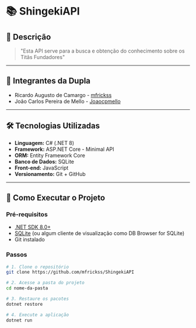 
# 📚 ShingekiAPI

## 🧾 Descrição

> "Esta API serve para a busca e obtenção do conhecimento sobre os Titãs Fundadores"

---

## 👥 Integrantes da Dupla

- Ricardo Augusto de Camargo - [mfrickss](https://github.com/mfrickss)
- João Carlos Pereira de Mello - [Joaocpmello](https://github.com/joaocpmello)

---

## 🛠️ Tecnologias Utilizadas

- **Linguagem:** C# (.NET 8)
- **Framework:** ASP.NET Core - Minimal API
- **ORM:** Entity Framework Core
- **Banco de Dados:** SQLite
- **Front-end:** JavaScript
- **Versionamento:** Git + GitHub

---

## 🚀 Como Executar o Projeto

### Pré-requisitos

- [.NET SDK 8.0+](https://dotnet.microsoft.com/en-us/download)
- [SQLite](https://www.sqlite.org/download.html) (ou algum cliente de visualização como DB Browser for SQLite)
- Git instalado

### Passos

```bash
# 1. Clone o repositório
git clone https://github.com/mfrickss/ShingekiAPI

# 2. Acesse a pasta do projeto
cd nome-da-pasta

# 3. Restaure os pacotes
dotnet restore

# 4. Execute a aplicação
dotnet run
